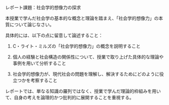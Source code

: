 レポート課題：社会学的想像力の探求

本授業で学んだ社会学の基本的な概念と理論を踏まえ、「社会学的想像力」の本質について論じなさい。

具体的には、以下の点に留意して論述すること：

1. C・ライト・ミルズの「社会学的想像力」の概念を説明すること

2. 個人の経験と社会構造の関係性について、授業で取り上げた具体的な理論や事例を用いて分析すること

3. 社会学的想像力が、現代社会の問題を理解し、解決するためにどのように役立つかを考察すること

レポートでは、単なる知識の羅列ではなく、授業で学んだ理論的枠組みを用いて、自身の考えを論理的かつ批判的に展開することを重視する。